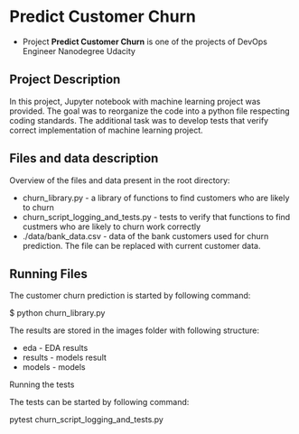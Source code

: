 # Predict Customer Churn

- Project **Predict Customer Churn** is one of the projects of DevOps Engineer Nanodegree Udacity

## Project Description
In this project, Jupyter notebook with machine learning project was provided. The goal was to reorganize the code into a python file respecting coding standards. The additional task was to develop tests that verify correct implementation of machine learning project.

## Files and data description
Overview of the files and data present in the root directory:

* churn_library.py - a library of functions to find customers who are likely to churn
* churn_script_logging_and_tests.py - tests to verify that functions to find custmers who are likely to churn work correctly
* ./data/bank_data.csv - data of the bank customers used for churn prediction. The file can be replaced with current customer data.

## Running Files
The customer churn prediction is started by following command:

$ python churn_library.py

The results are stored in the images folder with following structure:
* eda - EDA results
* results - models result
* models - models

Running the tests

The tests can be started by following command:

pytest churn_script_logging_and_tests.py